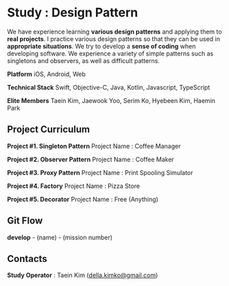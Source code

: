 # Study : Design Pattern

We have experience learning **various design patterns** and applying them to **real projects**. I practice various design patterns so that they can be used in **appropriate situations**. 
We try to develop a **sense of coding** when developing software. We experience a variety of simple patterns such as singletons and observers, as well as difficult patterns.

**Platform**
iOS, Android, Web

**Technical Stack**
Swift, Objective-C, Java, Kotlin, Javascript, TypeScript

**Elite Members**
Taein Kim, Jaewook Yoo, Serim Ko, Hyebeen Kim, Haemin Park

## Project Curriculum
**Project #1. Singleton Pattern**
Project Name : Coffee Manager

**Project #2. Observer Pattern**
Project Name : Coffee Maker

**Project #3. Proxy Pattern**
Project Name : Print Spooling Simulator

**Project #4. Factory**
Project Name : Pizza Store

**Project #5. Decorator**
Project Name : Free (Anything)

## Git Flow
**develop** - (name) - (mission number)

## Contacts
**Study Operator** : Taein Kim (della.kimko@gmail.com)
